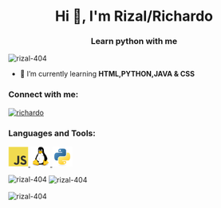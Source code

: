 <h1 align="center">Hi 👋, I'm Rizal/Richardo</h1>
<h3 align="center">Learn python with me</h3>

<p align="left"> <img src="https://komarev.com/ghpvc/?username=rizal-404&label=Profile%20views&color=0e75b6&style=flat" alt="rizal-404" /> </p>

- 🌱 I’m currently learning **HTML,PYTHON,JAVA & CSS**

<h3 align="left">Connect with me:</h3>
<p align="left">
<a href="https://fb.com/richardo" target="blank"><img align="center" src="https://raw.githubusercontent.com/rahuldkjain/github-profile-readme-generator/master/src/images/icons/Social/facebook.svg" alt="richardo" height="30" width="40" /></a>
</p>

<h3 align="left">Languages and Tools:</h3>
<p align="left"> <a href="https://developer.mozilla.org/en-US/docs/Web/JavaScript" target="_blank" rel="noreferrer"> <img src="https://raw.githubusercontent.com/devicons/devicon/master/icons/javascript/javascript-original.svg" alt="javascript" width="40" height="40"/> </a> <a href="https://www.linux.org/" target="_blank" rel="noreferrer"> <img src="https://raw.githubusercontent.com/devicons/devicon/master/icons/linux/linux-original.svg" alt="linux" width="40" height="40"/> </a> <a href="https://www.python.org" target="_blank" rel="noreferrer"> <img src="https://raw.githubusercontent.com/devicons/devicon/master/icons/python/python-original.svg" alt="python" width="40" height="40"/> </a> </p>

<p><img align="left" src="https://github-readme-stats.vercel.app/api/top-langs?username=rizal-404&show_icons=true&locale=en&layout=compact" alt="rizal-404" /></p>

<p>&nbsp;<img align="center" src="https://github-readme-stats.vercel.app/api?username=rizal-404&show_icons=true&locale=en" alt="rizal-404" /></p>

<p><img align="center" src="https://github-readme-streak-stats.herokuapp.com/?user=rizal-404&" alt="rizal-404" /></p>
